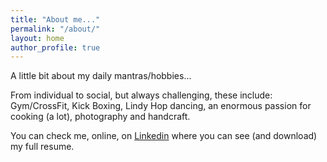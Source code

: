 ```yaml
---
title: "About me..."
permalink: "/about/"
layout: home
author_profile: true
---
```


A little bit about my daily mantras/hobbies...

From individual to social, but always challenging, these include: Gym/CrossFit, Kick Boxing, Lindy Hop dancing, an enormous passion for cooking (a lot), photography and handcraft.


You can check me, online, on [Linkedin](https://www.linkedin.com/in/lsa003/) where you can see (and download) my full resume.
